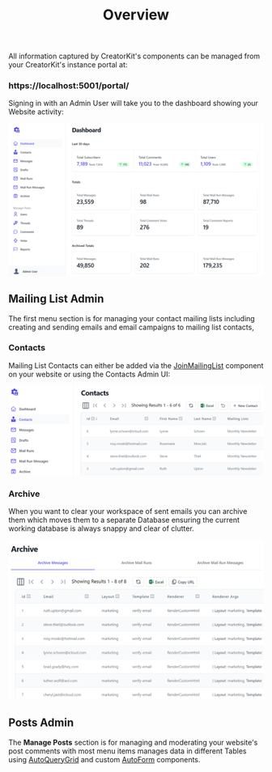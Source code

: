 ﻿---
title: Overview
order: 6
group: Portal
---

All information captured by CreatorKit's components can be managed from your CreatorKit's instance portal at:

<div class="not-prose">
    <h3 class="text-4xl text-center text-indigo-800 font-semibold pb-3"><span class="text-gray-300">https://localhost:5001</span>/portal/</h3>
</div>

Signing in with an Admin User will take you to the dashboard showing your Website activity: 

![](/img/pages/creatorkit/portal.png)

## Mailing List Admin

The first menu section is for managing your contact mailing lists including creating and sending emails and email campaigns
to mailing list contacts,

### Contacts

Mailing List Contacts can either be added via the [JoinMailingList](creatorkit/components#joinmailinglist) component
on your website or using the Contacts Admin UI:

![](/img/pages/creatorkit/portal-contacts.png)

### Archive

When you want to clear your workspace of sent emails you can archive them which moves them to a separate Database ensuring
the current working database is always snappy and clear of clutter. 

![](/img/pages/creatorkit/portal-archive.png)

## Posts Admin

The **Manage Posts** section is for managing and moderating your website's post comments with
most menu items manages data in different Tables using [AutoQueryGrid](https://docs.servicestack.net/vue/gallery/autoquerygrid)
and custom [AutoForm](https://docs.servicestack.net/vue/gallery/autoform) components.
